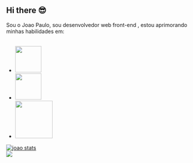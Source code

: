 ## Hi there 😎

Sou o Joao Paulo, sou desenvolvedor web front-end , estou aprimorando minhas habilidades em:
<br>
<br>
- <img  width="70px" src="https://img.shields.io/badge/HTML-239120?style=for-the-badge&logo=html5&logoColor=white"/>

- <img  width="70px" src="https://img.shields.io/badge/CSS3-1572B6?style=for-the-badge&logo=css3&logoColor=white"/>

- <img  width="100px" src="https://img.shields.io/badge/JavaScript-F7DF1E?style=for-the-badge&logo=javascript&logoColor=black"/>

[![joao stats](https://github-readme-stats.vercel.app/api?username=joao78-ux)](https://github.com/anuraghazra/github-readme-stats)  
![](https://komarev.com/ghpvc/?username=your-github-username)
